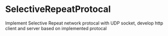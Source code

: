 # SelectiveRepeatProtocal
Implement Selective Repeat network protocal with UDP socket, develop http client and server based on implemented protocal
